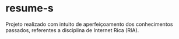 # resume-s
Projeto realizado com intuito de aperfeiçoamento dos conhecimentos passados, referentes a disciplina de Internet Rica (RIA).
